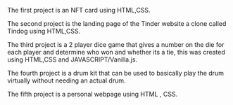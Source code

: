 The first project is an NFT card using HTML,CSS.


The second project is the landing page of the Tinder website a clone called Tindog using HTML,CSS.


The third project is a 2 player dice game that gives a number on the die for each player and determine who won and whether its a tie, this was created using HTML,CSS and JAVASCRIPT/Vanilla.js.


The fourth project is a drum kit that can be used to basically play the drum virtually without needing an actual drum.


The fifth project is a personal webpage using HTML , CSS.
